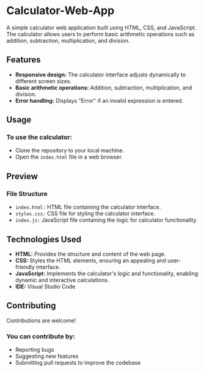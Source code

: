 # Calculator-Web-App
A simple calculator web application built using HTML, CSS, and JavaScript. The calculator allows users to perform basic arithmetic operations such as addition, subtraction, multiplication, and division.

## Features
- **Responsive design:** The calculator interface adjusts dynamically to different screen sizes.
- **Basic arithmetic operations:** Addition, subtraction, multiplication, and division.
- **Error handling:** Displays "Error" if an invalid expression is entered.

## Usage
### To use the calculator:
- Clone the repository to your local machine.
- Open the `index.html` file in a web browser.

## Preview
### File Structure
- `index.html:` HTML file containing the calculator interface.
- `styles.css:` CSS file for styling the calculator interface.
- `index.js:` JavaScript file containing the logic for calculator functionality.

## Technologies Used
- **HTML:** Provides the structure and content of the web page.
- **CSS:** Styles the HTML elements, ensuring an appealing and user-friendly interface.
- **JavaScript:** Implements the calculator's logic and functionality, enabling dynamic and interactive calculations.
- **IDE:** Visual Studio Code

## Contributing
Contributions are welcome! 

### You can contribute by:
-  Reporting bugs
-  Suggesting new features
-  Submitting pull requests to improve the codebase
